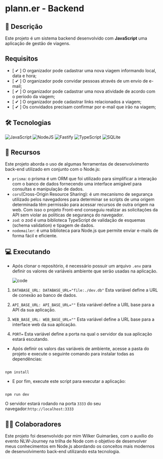 # plann.er - Backend

## 📃 Descrição

Este projeto é um sistema backend desenvolvido com **JavaScript** uma aplicação de gestão de viagens.

## Requisitos

- [ ✔ ] O organizador pode cadastrar uma nova viagem informando local, data e hora;
- [ ✔ ] O organizador pode convidar pessoas através de um envio de e-mail;
- [ ✔ ] O organizador pode cadastrar uma nova atividade de acordo com o período da viagem;
- [ ✔ ] O organizador pode cadastrar links relacionados a viagem;
- [ ✔ ] Os convidados precisam confirmar por e-mail que irão na viagem;

## 🛠 Tecnologias

![JavaScript](https://img.shields.io/badge/javascript-%23323330.svg?style=for-the-badge&logo=javascript&logoColor=%23F7DF1E) ![NodeJS](https://img.shields.io/badge/node.js-6DA55F?style=for-the-badge&logo=node.js&logoColor=white) ![Fastify](https://img.shields.io/badge/fastify-%23000000.svg?style=for-the-badge&logo=fastify&logoColor=white) ![TypeScript](https://img.shields.io/badge/typescript-%23007ACC.svg?style=for-the-badge&logo=typescript&logoColor=white) ![SQLite](https://img.shields.io/badge/sqlite-%2307405e.svg?style=for-the-badge&logo=sqlite&logoColor=white)

## 🧰 Recursos

Este projeto aborda o uso de algumas ferramentas de desenvolvimento back-end utilizado em conjunto com o Node.js:

- `prisma`: o prisma é um ORM que foi utilizado para simplificar a interação com o banco de dados fornecendo uma interface amigável para consultas e manipulação de dados.
- `cors`(Cross-Origin Resource Sharing): é um mecanismo de segurança utilizado pelos navegadores para determinar se scripts de uma origem determinada têm permissão para acessar recursos de outra origem na web. Com isso o projeto Front-end conseguiu realizar as solicitações da API sem violar as políticas de segurança do navegador.
- `zod`: o zod é uma biblioteca TypeScript de validação de esquemas (schema validation) e tipagem de dados.
- `nodemailer`: é uma biblioteca para Node.js que permite enviar e-mails de forma fácil e eficiente.

## 💻 Executando

- Após clonar o repositório, é necessário possuir um arquivo `.env` para definir os valores de variáveis ambiente que serão usadas na aplicação.

  ![code](https://github.com/user-attachments/assets/804f5522-cb43-4a05-8a7b-425a07ea897c)

1. `DATABASE_URL: DATABASE_URL="file:./dev.db"`
   Esta variável define a URL de conexão ao banco de dados.

2. `API_BASE_URL: API_BASE_URL=""`
   Esta variável define a URL base para a API da sua aplicação.

3. `WEB_BASE_URL: WEB_BASE_URL=""`
   Esta variável define a URL base para a interface web da sua aplicação.

4. `PORT=`
   Esta variável define a porta na qual o servidor da sua aplicação estará escutando.

- Após definir os valors das variáveis de ambiente, acesse a pasta do projeto e execute o seguinte comando para instalar todas as dependências:

```

npm install

```

- E por fim, execute este script para executar a aplicação:

```

npm run dev

```

O servidor estará rodando na porta `3333` do seu navegador:`http://localhost:3333`

## 🙋‍♂️ Colaboradores

Este projeto foi desenvolvido por mim Wilker Guimarães, com o auxílio do evento NLW-Journey na trilha de Node com o objetivo de desenvolver meus conhecimentos em Node.js abordando os conceitos mais modernos de desenvolvimento back-end utilizando esta tecnologia.
